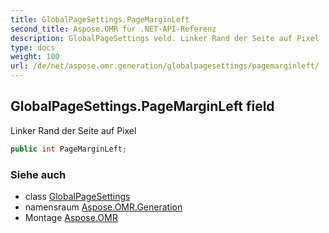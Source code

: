```yaml
---
title: GlobalPageSettings.PageMarginLeft
second_title: Aspose.OMR für .NET-API-Referenz
description: GlobalPageSettings veld. Linker Rand der Seite auf Pixel
type: docs
weight: 100
url: /de/net/aspose.omr.generation/globalpagesettings/pagemarginleft/
---
```

## GlobalPageSettings.PageMarginLeft field

Linker Rand der Seite auf Pixel

```csharp
public int PageMarginLeft;
```

### Siehe auch

* class [GlobalPageSettings](../)
* namensraum [Aspose.OMR.Generation](../../globalpagesettings/)
* Montage [Aspose.OMR](../../../)


